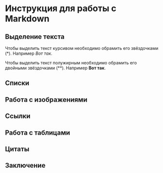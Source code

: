 # Инструкция для работы с Markdown 

## Выделение текста

Чтобы выделить текст курсивом необходимо обрамить его звёздочками (*). Например  *Вот так*.

Чтобы выделить текст полужирным необходимо обрамить его двойными звёздочками (**). Например  **Вот так**.


## Списки

## Работа с изображениями

## Ссылки

## Работа с таблицами

## Цитаты

## Заключение
